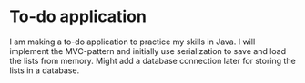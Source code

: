 # To-do application

I am making a to-do application to practice my skills in Java.
I will implement the MVC-pattern and initially use serialization to save and load the lists from memory.
Might add a database connection later for storing the lists in a database. 
